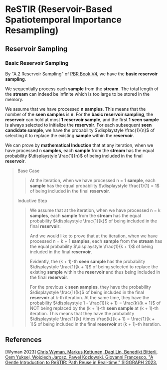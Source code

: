 
# ReSTIR (Reservoir-Based Spatiotemporal Importance Resampling)  

## Reservoir Sampling  

### Basic Reservoir Sampling  

By "A.2 Reservoir Sampling" of [PBR Book V4](https://www.pbr-book.org/4ed/Sampling_Algorithms/Reservoir_Sampling#), we have the **basic reservoir sampling**.  
   
We sequentially process each **sample** from the **stream**. The total length of the **stream** can indeed be infinite which is too large to be stored in the memory.   

We assume that we have processed **n** **samples**. This means that the number of the **seen samples** is **n**. For the **basic reservoir sampling**, the **reservoir** can hold at most **1** **reservoir sample**, and the first **1** **seen** **sample** is always selected to initialize the **reservoir**. For each subsequent **seen** **candidate sample**, we have the probability $\displaystyle \frac{1}{n}$ of selecting it to replace the existing **sample** within the **reservoir**.  

We can prove by **mathematical Induction** that at any iteration, when we have processed n **samples**, each **sample** from the **stream** has the equal probability $\displaystyle \frac{1}{n}$ of being included in the final **reservoir**.  

> Base Case  
>>
>> At the iteration, when we have processed n = 1 **sample**, each **sample** has the equal probability $\displaystyle \frac{1}{1} = 1$ of being included in the final **reservoir**.  
>  
> Inductive Step  
>> 
>> We assume that at the iteration, when we have processed n = k **samples**, each **sample** from the **stream** has the equal probability $\displaystyle \frac{1}{k}$ of being included in the final **reservoir**.  
>>   
>> And we would like to prove that at the iteration, when we have processed n = k + 1 **samples**, each **sample** from the **stream** has the equal probability $\displaystyle \frac{1}{k + 1}$ of being included in the final **reservoir**.  
>>  
>> Evidently, the (k + 1)-th **seen sample** has the probability $\displaystyle \frac{1}{k + 1}$ of being selected to replace the existing **sample** within the **reservoir** and thus being included in the final **reservoir**.  
>>  
>> For the previous k **seen samples**, they have the probability $\displaystyle \frac{1}{k}$ of being included in the final **reservoir** at k-th iteration. At the same time, they have the probability $\displaystyle 1 - \frac{1}{k + 1} = \frac{k}{k + 1}$ of NOT being replaced by the (k + 1)-th **seen sample** at (k + 1)-th iteration. This means that they have the probability $\displaystyle \frac{1}{k} \times \frac{k}{k + 1} = \frac{1}{k + 1}$ of being included in the final **reservoir** at (k + 1)-th iteration.  

## References  

\[Wyman 2023\] [Chris Wyman, Markus Kettunen, Daqi Lin, Benedikt Bitterli, Cem Yuksel, Wojciech Jarosz, Pawel Kozlowski, Giovanni Francesco. "A Gentle Introduction to ReSTIR: Path Reuse in Real-time." SIGGRAPH 2023.](https://intro-to-restir.cwyman.org/)  
